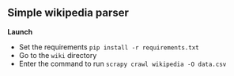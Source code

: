 ## Simple wikipedia parser

**Launch**
* Set the requirements `pip install -r requirements.txt`
* Go to the `wiki` directory
* Enter the command to run `scrapy crawl wikipedia -O data.csv`
